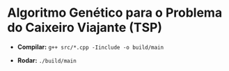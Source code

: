 # Algoritmo Genético para o Problema do Caixeiro Viajante (TSP)

- **Compilar:** `g++ src/*.cpp -Iinclude -o build/main`

- **Rodar:** `./build/main`
